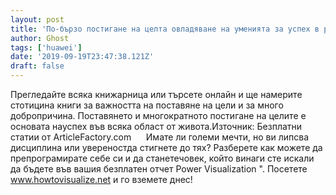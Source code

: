 ```yaml
---
layout: post
title: 'По-бързо постигане на целта овладяване на уменията за успех в рекордно кратко време'
author: Ghost
tags: ['huawei']
date: '2019-09-19T23:47:38.121Z'
draft: false
---
```


Прегледайте всяка книжарница или търсете онлайн и ще намерите стотицина книги за важността на поставяне на цели и за много добропричина. Поставянето и многократното постигане на целите е основата науспех във всяка област от живота.Източник: Безплатни статии от ArticleFactory.com      Имате ли големи мечти, но ви липсва дисциплина или увереностда стигнете до тях? Разберете как можете да препрограмирате себе си и да станетечовек, който винаги сте искали да бъдете във вашия безплатен отчет Power Visualization ". Посетете www.howtovisualize.net и го вземете днес!
